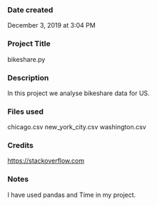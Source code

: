 ### Date created
December 3, 2019 at 3:04 PM

### Project Title
bikeshare.py

### Description
In this project we analyse bikeshare data for US. 

### Files used
chicago.csv
new_york_city.csv
washington.csv

### Credits
https://stackoverflow.com

### Notes
I have used pandas and Time in my project. 
